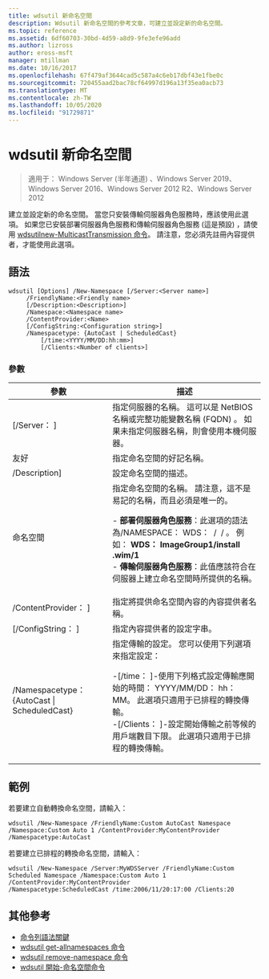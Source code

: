 ```yaml
---
title: wdsutil 新命名空間
description: Wdsutil 新命名空間的參考文章，可建立並設定新的命名空間。
ms.topic: reference
ms.assetid: 6df60703-30bd-4d59-a8d9-9fe3efe96add
ms.author: lizross
author: eross-msft
manager: mtillman
ms.date: 10/16/2017
ms.openlocfilehash: 67f479af3644cad5c587a4c6eb17dbf43e1fbe0c
ms.sourcegitcommit: 720455aad2bac78cf64997d196a13f35ea0acb73
ms.translationtype: MT
ms.contentlocale: zh-TW
ms.lasthandoff: 10/05/2020
ms.locfileid: "91729871"
---
```

# <a name="wdsutil-new-namespace"></a>wdsutil 新命名空間

> 適用于： Windows Server (半年通道) 、Windows Server 2019、Windows Server 2016、Windows Server 2012 R2、Windows Server 2012

建立並設定新的命名空間。 當您只安裝傳輸伺服器角色服務時，應該使用此選項。 如果您已安裝部署伺服器角色服務和傳輸伺服器角色服務 (這是預設) ，請使用 [wdsutilnew-MulticastTransmission 命令](wdsutil-new-multicasttransmission.md)。 請注意，您必須先註冊內容提供者，才能使用此選項。
## <a name="syntax"></a>語法
```
wdsutil [Options] /New-Namespace [/Server:<Server name>]
     /FriendlyName:<Friendly name>
     [/Description:<Description>]
     /Namespace:<Namespace name>
     /ContentProvider:<Name>
     [/ConfigString:<Configuration string>]
     /Namespacetype: {AutoCast | ScheduledCast}
         [/time:<YYYY/MM/DD:hh:mm>]
         [/Clients:<Number of clients>]
```
### <a name="parameters"></a>參數
|參數|描述|
|-------|--------|
|[/Server： <Server name> ]|指定伺服器的名稱。 這可以是 NetBIOS 名稱或完整功能變數名稱 (FQDN) 。 如果未指定伺服器名稱，則會使用本機伺服器。|
|友好<Friendly name>|指定命名空間的好記名稱。|
|/Description<Description>]|設定命名空間的描述。|
|命名空間<Namespace name>|指定命名空間的名稱。 請注意，這不是易記的名稱，而且必須是唯一的。<p>-   **部署伺服器角色服務**：此選項的語法為/NAMESPACE： WDS： <Image group> / <Image name> / <Index> 。 例如： **WDS： ImageGroup1/install .wim/1**<br />-   **傳輸伺服器角色服務**：此值應該符合在伺服器上建立命名空間時所提供的名稱。|
|/ContentProvider： <Name> ]|指定將提供命名空間內容的內容提供者名稱。|
|[/ConfigString： <Configuration string> ]|指定內容提供者的設定字串。|
|/Namespacetype： {AutoCast &#124; ScheduledCast}|指定傳輸的設定。 您可以使用下列選項來指定設定：<p>-[/time： <time> ]-使用下列格式設定傳輸應開始的時間： YYYY/MM/DD： hh： MM。 此選項只適用于已排程的轉換傳輸。<br />-[/Clients： <Number of clients> ]-設定開始傳輸之前等候的用戶端數目下限。 此選項只適用于已排程的轉換傳輸。|
## <a name="examples"></a>範例
若要建立自動轉換命名空間，請輸入：
```
wdsutil /New-Namespace /FriendlyName:Custom AutoCast Namespace /Namespace:Custom Auto 1 /ContentProvider:MyContentProvider /Namespacetype:AutoCast
```
若要建立已排程的轉換命名空間，請輸入：
```
wdsutil /New-Namespace /Server:MyWDSServer /FriendlyName:Custom Scheduled Namespace /Namespace:Custom Auto 1 /ContentProvider:MyContentProvider
/Namespacetype:ScheduledCast /time:2006/11/20:17:00 /Clients:20
```
## <a name="additional-references"></a>其他參考
- [命令列語法關鍵](command-line-syntax-key.md)
- [wdsutil get-allnamespaces 命令](wdsutil-get-allnamespaces.md)
- [wdsutil remove-namespace 命令](wdsutil-remove-namespace.md)
- [wdsutil 開始-命名空間命令](wdsutil-start-namespace.md)
